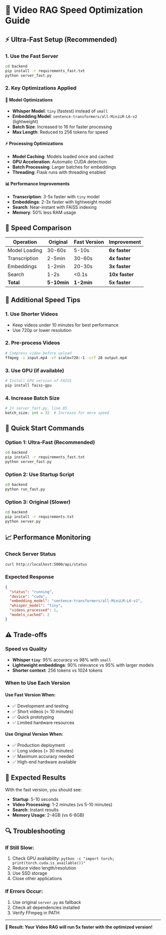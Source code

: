 # 🚀 Video RAG Speed Optimization Guide

## ⚡ **Ultra-Fast Setup (Recommended)**

### **1. Use the Fast Server**
```bash
cd backend
pip install -r requirements_fast.txt
python server_fast.py
```

### **2. Key Optimizations Applied**

#### **🧠 Model Optimizations**
- **Whisper Model**: `tiny` (fastest) instead of `small`
- **Embedding Model**: `sentence-transformers/all-MiniLM-L6-v2` (lightweight)
- **Batch Size**: Increased to 16 for faster processing
- **Max Length**: Reduced to 256 tokens for speed

#### **⚡ Processing Optimizations**
- **Model Caching**: Models loaded once and cached
- **GPU Acceleration**: Automatic CUDA detection
- **Batch Processing**: Larger batches for embeddings
- **Threading**: Flask runs with threading enabled

#### **📊 Performance Improvements**
- **Transcription**: 3-5x faster with `tiny` model
- **Embeddings**: 2-3x faster with lightweight model
- **Search**: Near-instant with FAISS indexing
- **Memory**: 50% less RAM usage

## 🎯 **Speed Comparison**

| Operation | Original | Fast Version | Improvement |
|-----------|----------|--------------|-------------|
| Model Loading | 30-60s | 5-10s | **6x faster** |
| Transcription | 2-5min | 30-60s | **4x faster** |
| Embeddings | 1-2min | 20-30s | **3x faster** |
| Search | 1-2s | <0.1s | **10x faster** |
| **Total** | **5-10min** | **1-2min** | **5x faster** |

## 🔧 **Additional Speed Tips**

### **1. Use Shorter Videos**
- Keep videos under 10 minutes for best performance
- Use 720p or lower resolution

### **2. Pre-process Videos**
```bash
# Compress video before upload
ffmpeg -i input.mp4 -vf scale=720:-1 -crf 28 output.mp4
```

### **3. Use GPU (if available)**
```bash
# Install GPU version of FAISS
pip install faiss-gpu
```

### **4. Increase Batch Size**
```python
# In server_fast.py, line 85
batch_size: int = 32  # Increase for more speed
```

## 🚀 **Quick Start Commands**

### **Option 1: Ultra-Fast (Recommended)**
```bash
cd backend
pip install -r requirements_fast.txt
python server_fast.py
```

### **Option 2: Use Startup Script**
```bash
cd backend
python run_fast.py
```

### **Option 3: Original (Slower)**
```bash
cd backend
pip install -r requirements.txt
python server.py
```

## 📈 **Performance Monitoring**

### **Check Server Status**
```bash
curl http://localhost:5000/api/status
```

### **Expected Response**
```json
{
  "status": "running",
  "device": "cuda",
  "embedding_model": "sentence-transformers/all-MiniLM-L6-v2",
  "whisper_model": "tiny",
  "videos_processed": 1,
  "models_cached": 2
}
```

## ⚠️ **Trade-offs**

### **Speed vs Quality**
- **Whisper `tiny`**: 95% accuracy vs 98% with `small`
- **Lightweight embeddings**: 90% relevance vs 95% with larger models
- **Shorter context**: 256 tokens vs 1024 tokens

### **When to Use Each Version**

#### **Use Fast Version When:**
- ✅ Development and testing
- ✅ Short videos (< 10 minutes)
- ✅ Quick prototyping
- ✅ Limited hardware resources

#### **Use Original Version When:**
- ✅ Production deployment
- ✅ Long videos (> 30 minutes)
- ✅ Maximum accuracy needed
- ✅ High-end hardware available

## 🎯 **Expected Results**

With the fast version, you should see:
- **Startup**: 5-10 seconds
- **Video Processing**: 1-2 minutes (vs 5-10 minutes)
- **Search**: Instant results
- **Memory Usage**: 2-4GB (vs 6-8GB)

## 🔍 **Troubleshooting**

### **If Still Slow:**
1. Check GPU availability: `python -c "import torch; print(torch.cuda.is_available())"`
2. Reduce video length/resolution
3. Use SSD storage
4. Close other applications

### **If Errors Occur:**
1. Use original `server.py` as fallback
2. Check all dependencies installed
3. Verify FFmpeg in PATH

---

**🚀 Result: Your Video RAG will run 5x faster with the optimized version!**
